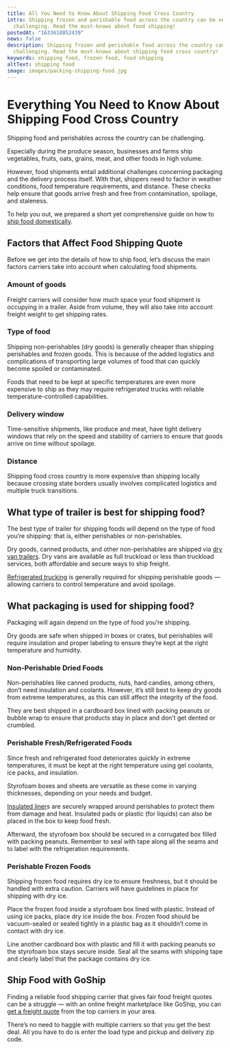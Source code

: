 ```yaml
---
title: All You Need to Know About Shipping Food Cross Country
intro: Shipping frozen and perishable food across the country can be very
  challenging. Read the must-knows about food shipping!
postedAt: "1633618852439"
news: false
description: Shipping frozen and perishable food across the country can be very
  challenging. Read the must-knows about shipping food cross country!
keywords: shipping food, frozen food, food shipping
altText: shipping food
image: images/packing-shipping-food.jpg
---
```

# Everything You Need to Know About Shipping Food Cross Country

Shipping food and perishables across the country can be challenging.

Especially during the produce season, businesses and farms ship vegetables, fruits, oats, grains, meat, and other foods in high volume.

However, food shipments entail additional challenges concerning packaging and the delivery process itself. With that, shippers need to factor in weather conditions, food temperature requirements, and distance. These checks help ensure that goods arrive fresh and free from contamination, spoilage, and staleness.

To help you out, we prepared a short yet comprehensive guide on how to [ship food domestically](https://www.goship.com/food-beverage).



## Factors that Affect Food Shipping Quote

Before we get into the details of how to ship food, let’s discuss the main factors carriers take into account when calculating food shipments.

### Amount of goods

Freight carriers will consider how much space your food shipment is occupying in a trailer. Aside from volume, they will also take into account freight weight to get shipping rates.

### Type of food

Shipping non-perishables (dry goods) is generally cheaper than shipping perishables and frozen goods. This is because of the added logistics and complications of transporting large volumes of food that can quickly become spoiled or contaminated.

Foods that need to be kept at specific temperatures are even more expensive to ship as they may require refrigerated trucks with reliable temperature-controlled capabilities.

### Delivery window

Time-sensitive shipments, like produce and meat, have tight delivery windows that rely on the speed and stability of carriers to ensure that goods arrive on time without spoilage.

### Distance

Shipping food cross country is more expensive than shipping locally because crossing state borders usually involves complicated logistics and multiple truck transitions.

## What type of trailer is best for shipping food?

The best type of trailer for shipping foods will depend on the type of food you’re shipping: that is, either perishables or non-perishables.

Dry goods, canned products, and other non-perishables are shipped via [dry van trailers](https://www.goship.com/blog/what-is-dry-van-shipping). Dry vans are available as full truckload or less than truckload services, both affordable and secure ways to ship freight. 

[Refrigerated trucking](https://www.goship.com/blog/what-is-refrigerated-shipping-and-how-does-it-work) is generally required for shipping perishable goods –– allowing carriers to control temperature and avoid spoilage.

## What packaging is used for shipping food?

Packaging will again depend on the type of food you’re shipping.

Dry goods are safe when shipped in boxes or crates, but perishables will require insulation and proper labeling to ensure they’re kept at the right temperature and humidity.

### Non-Perishable Dried Foods

Non-perishables like canned products, nuts, hard candies, among others, don’t need insulation and coolants. However, it’s still best to keep dry goods from extreme temperatures, as this can still affect the integrity of the food.

They are best shipped in a cardboard box lined with packing peanuts or bubble wrap to ensure that products stay in place and don’t get dented or crumbled.

### Perishable Fresh/Refrigerated Foods

Since fresh and refrigerated food deteriorates quickly in extreme temperatures, it must be kept at the right temperature using gel coolants, ice packs, and insulation.

Styrofoam boxes and sheets are versatile as these come in varying thicknesses, depending on your needs and budget. 

[Insulated liner](https://ipcpack.com/products/insulated-box-liners/)s are securely wrapped around perishables to protect them from damage and heat. Insulated pads or plastic (for liquids) can also be placed in the box to keep food fresh.

Afterward, the styrofoam box should be secured in a corrugated box filled with packing peanuts. Remember to seal with tape along all the seams and to label with the refrigeration requirements.

### Perishable Frozen Foods

Shipping frozen food requires dry ice to ensure freshness, but it should be handled with extra caution. Carriers will have guidelines in place for shipping with dry ice.

Place the frozen food inside a styrofoam box lined with plastic. Instead of using ice packs, place dry ice inside the box. Frozen food should be vacuum-sealed or sealed tightly in a plastic bag as it shouldn’t come in contact with dry ice. 

Line another cardboard box with plastic and fill it with packing peanuts so the styrofoam box stays secure inside. Seal all the seams with shipping tape and clearly label that the package contains dry ice.



## Ship Food with GoShip

Finding a reliable food shipping carrier that gives fair food freight quotes can be a struggle –– with an online freight marketplace like GoShip, you can [get a freight quote](https://www.goship.com/shipping-services/quote-ltl) from the top carriers in your area.

There’s no need to haggle with multiple carriers so that you get the best deal. All you have to do is enter the load type and pickup and delivery zip code.